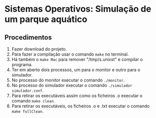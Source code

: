 # Sistemas Operativos: Simulação de um parque aquático

## Procedimentos

1. Fazer download do projeto.
2. Para fazer a compilação usar o comando `make` no terminal.
3. Há também o `make Mac` para remover "/tmp/s.unixst" e compilar o programa.
4. Ter em aberto dois processos, um para o monitor e outro para o simulador.
5. No processo do monitor executar o comando `./monitor`.
6. No processo do simulador executar o comando `./simulador simulador.conf`.
7. Para retirar os executáveis assim como os ficheiros .o executar o comando `make clean`.
8. Para retirar os executáveis, os ficheiros .o e .txt executar o comando `make fullClean`.
